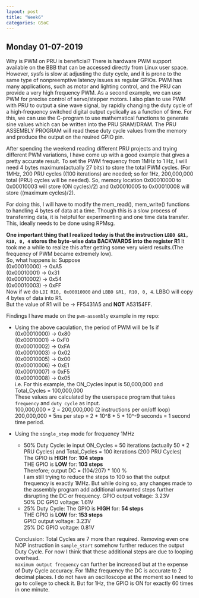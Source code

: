 ```yaml
---
layout: post
title: "Week6"
categories: GSoC
---
```


## Monday 01-07-2019

Why is PWM on PRU is beneficial? 
There is hardware PWM support available on the BBB
that can be accessed directly from Linux user space. However, sysfs is slow
at adjusting the duty cycle, and it is prone to the same type of nonpreemptive latency issues as regular GPIOs.
PWM has many applications, such as motor and lighting control, and the PRU can provide a very high frequency PWM.
As a second example, we can use PWM for precise control of servo/stepper motors.
I also plan to use PWM with PRU to output a sine wave signal, by rapidly changing the duty cycle of a high‐frequency switched digital output cyclically as a function of time. For this, we can use the C-program to use mathematical functions to generate sine values which can be written into the PRU SRAM/DRAM. The PRU ASSEMBLY PROGRAM will read these duty cycle values from the memory and produce the output on the reuired GPIO pin.

After spending the weekend reading different PRU projects and trying different PWM variations, I have come up with a good example that gives a pretty accurate result. To set the PWM frequency from 1MHz to 1 Hz, I will need 4 bytes maximum(actually 27 bits) to store the total PWM cycles. (For 1MHz, 200 PRU cycles ((100 iterations) are needed; so for 1Hz, 200,000,000 total (PRU) cycles will be needed). So, memory location 0x00010000 to 0x00010003 will store (ON cycles)/2) and 0x00010005 to 0x00010008 will store ((maximum cycles)/2).<br>

For doing this, I will have to modify the mem_read(), mem_write() functions to handling 4 bytes of data at a time. Though this is a slow process of transferring data, it is helpful for experimenting and one time data transfer. This, ideally needs to be done using RPMsg.

**One important thing that I realized today is that the instruction `LBBO &R1, R10, 0, 4` stores the byte-wise data BACKWARDS into the register R1** It took me a while to realize this after getting some very wierd results.(The frequency of PWM became extremely low). <br>
So, what happens is: Suppose<br>
(0x00010000) -> 0xA5 <br>
(0x00010001) -> 0x31 <br>
(0x00010002) -> 0x54 <br>
(0x00010003) -> 0xFF <br>
Now if we do `LDI R10, 0x00010000` and `LBBO &R1, R10, 0, 4`. LBBO will copy 4 bytes of data into R1.<br>
But the value of R1 will be -> FF5431A5 and **NOT** A53154FF. 

Findings I have made on the `pwm-assembly` example in my repo:
* Using the above caculation, the period of PWM will be 1s if <br>
  (0x00010000) -> 0x80 <br>
  (0x00010001) -> 0xF0 <br>
  (0x00010002) -> 0xFA <br>
  (0x00010003) -> 0x02 <br>
  (0x00010005) -> 0x00 <br>
  (0x00010006) -> 0xE1 <br>
  (0x00010007) -> 0xF5 <br>
  (0x00010008) -> 0x05 <br>
  i.e. For this example, the ON_Cycles input is 50,000,000 and Total_Cycles = 100,000,000<br>
  These values are calculated by the userspace program that takes `frequency` and `duty cycle` as input. <br>
  100,000,000 * 2 = 200,000,000 (2 instructions per on/off loop) <br>
  200,000,000 * 5ns per step = 2 * 10^8 * 5 * 10^-9 seconds = 1 second time period. <br> 

* Using the `single_step` mode for frequency 1MHz 
  * 50% Duty Cycle: ie input ON_Cycles = 50 iterations (actually 50 * 2 PRU Cycles) and Total_Cycles = 100 iterations (200 PRU Cycles)<br>
    The GPIO is **HIGH** for: **104 steps** <br>
    THE GPIO is **LOW**  for: **103 steps** <br>
    Therefore; output DC = (104/207) * 100 % <br>
    I am still trying to reduce the steps to 100 so that the output frequency is exactly 1MHz. But while doing so, any changes made to the assembly program add additional unwanted steps further disrupting the DC or frequency.
    GPIO output voltage: 3.23V <br>
    50% DC GPIO voltage: 1.61V <br>
  * 25% Duty Cycle: 
    The GPIO is **HIGH** for: **54 steps**<br>
    THE GPIO is **LOW**  for: **153 steps**<br>
    GPIO output voltage: 3.23V<br>
    25% DC GPIO voltage: 0.81V<br>
  
  Conclusion: Total Cycles are 7 more than required. Removing even one NOP instruction in `sample_start` somehow further reduces the output Duty Cycle. For now I think that these additional steps are due to looping overhead. <br>
  `maximum output frequency` can further be increased but at the expense of Duty Cycle accuracy. For 1Mhz frequency the DC is accurate to 2 decimal places.
  I do not have an oscilloscope at the moment so I need to go to college to check it. But for 1Hz, the GPIO is ON for exactly 60 times in one minute.
